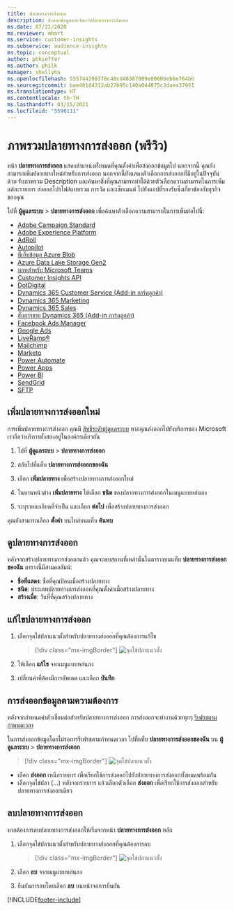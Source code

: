 ```yaml
---
title: ปลายทางการส่งออก
description: ส่งออกข้อมูลและจัดการปลายทางการส่งออก
ms.date: 07/21/2020
ms.reviewer: mhart
ms.service: customer-insights
ms.subservice: audience-insights
ms.topic: conceptual
author: phkieffer
ms.author: philk
manager: shellyha
ms.openlocfilehash: 5557442983f8c48cd46387009e0060beb6e764bb
ms.sourcegitcommit: bae40184312ab27b95c140a044875c2daea37951
ms.translationtype: HT
ms.contentlocale: th-TH
ms.lasthandoff: 03/15/2021
ms.locfileid: "5596111"
---
```

# <a name="export-destinations-preview-overview"></a>ภาพรวมปลายทางการส่งออก (พรีวิว)

หน้า **ปลายทางการส่งออก** แสดงตำแหน่งทั้งหมดที่คุณตั้งค่าเพื่อส่งออกข้อมูลไป นอกจากนี้ คุณยังสามารถเพิ่มปลายทางใหม่สำหรับการส่งออก นอกจากนี้ยังแสดงตัวเลือกการส่งออกที่มีอยู่ในปัจจุบันด้วย รับภาพรวม Description และค้นหาสิ่งที่คุณสามารถทำได้ด้วยตัวเลือกความสามารถในการเพิ่มแต่ละรายการ ส่งออกโปรไฟล์แบบรวม การวัด และเซ็กเมนต์ ไปยังแอปที่รองรับซึ่งเกี่ยวข้องกับธุรกิจของคุณ

ไปที่ **ผู้ดูแลระบบ** > **ปลายทางการส่งออก** เพื่อค้นหาตัวเลือกความสามารถในการเพิ่มต่อไปนี้:

- [Adobe Campaign Standard](export-adobe-campaign-standard.md)
- [Adobe Experience Platform](export-adobe-experience-platform.md)
- [AdRoll](export-adroll.md)
- [Autopilot](export-autopilot.md)
- [ที่เก็บข้อมูล Azure Blob](export-azure-blob-storage.md)
- [Azure Data Lake Storage Gen2](export-azure-data-lake-storage-gen2.md)
- [บอทสำหรับ Microsoft Teams](export-teams-bot.md)
- [Customer Insights API](apis.md)
- [DotDigital](export-dotdigital.md)
- [Dynamics 365 Customer Service (Add-in การ์ดลูกค้า)](customer-card-add-in.md)
- [Dynamics 365 Marketing](export-dynamics365-marketing.md)
- [Dynamics 365 Sales](export-dynamics365-sales.md)
- [ฮับการขาย Dynamics 365 (Add-in การ์ดลูกค้า)](customer-card-add-in.md)
- [Facebook Ads Manager](export-facebook.md)
- [Google Ads](export-google-ads.md)
- [LiveRamp&reg;](export-liveramp.md)
- [Mailchimp](export-mailchimp.md)
- [Marketo](export-marketo.md)
- [Power Automate](export-power-automate.md)
- [Power Apps](export-power-apps.md)
- [Power BI](export-power-bi.md)
- [SendGrid](export-sendgrid.md)
- [SFTP](export-sftp.md)

## <a name="add-a-new-export-destination"></a>เพิ่มปลายทางการส่งออกใหม่

การเพิ่มปลายทางการส่งออก คุณมี [สิทธิ์ระดับผู้ดูแลระบบ](permissions.md) หากคุณส่งออกไปยังบริการของ Microsoft เราถือว่าบริการทั้งสองอยู่ในองค์กรเดียวกัน

1. ไปที่ **ผู้ดูแลระบบ** > **ปลายทางการส่งออก**

1. สลับไปที่แท็บ **ปลายทางการส่งออกของฉัน**

1. เลือก **เพิ่มปลายทาง** เพื่อสร้างปลายทางการส่งออกใหม่

1. ในบานหน้าต่าง **เพิ่มปลายทาง** ให้เลือก **ชนิด** ของปลายทางการส่งออกในเมนูแบบหล่นลง

1. ระบุรายละเอียดที่จำเป็น และเลือก **ต่อไป** เพื่อสร้างปลายทางการส่งออก

คุณยังสามารถเลือก **ตั้งค่า** บนไทล์บนแท็บ **ค้นพบ**

## <a name="view-export-destinations"></a>ดูปลายทางการส่งออก

หลังจากสร้างปลายทางการส่งออกแล้ว คุณจะพบสถานที่เหล่านั้นในตารางบนแท็บ **ปลายทางการส่งออกของฉัน** ตารางนี้มีสามคอลัมน์:

- **ชื่อที่แสดง**: ชื่อที่คุณป้อนเมื่อสร้างปลายทาง
- **ชนิด**: ประเภทปลายทางการส่งออกที่คุณตั้งค่าเมื่อสร้างปลายทาง
- **สร้างเมื่อ**: วันที่ที่คุณสร้างปลายทาง

## <a name="edit-an-export-destination"></a>แก้ไขปลายทางการส่งออก

1. เลือกจุดไข่ปลาแนวตั้งสำหรับปลายทางส่งออกที่คุณต้องการแก้ไข

   > [!div class="mx-imgBorder"]
   > ![จุดไข่ปลาแนวตั้ง](media/export-destinations-page-ellipsis.png "จุดไข่ปลาแนวตั้ง")

1. ให้เลือก **แก้ไข** จากเมนูแบบหล่นลง

1. เปลี่ยนค่าที่ต้องมีการอัพเดต และเลือก **บันทึก**

## <a name="export-data-on-demand"></a>การส่งออกข้อมูลตามความต้องการ

หลังจากกำหนดค่าตัวเชื่อมต่อสำหรับปลายทางการส่งออก การส่งออกจะทำงานด้วยทุกๆ [รีเฟรชตามกำหนดเวลา](system.md#schedule-tab)

ในการส่งออกข้อมูลโดยไม่รอการรีเฟรชตามกำหนดเวลา ไปที่แท็บ **ปลายทางการส่งออกของฉัน** บน **ผู้ดูแลระบบ** > **ปลายทางการส่งออก**

> [!div class="mx-imgBorder"]
> ![จุดไข่ปลาแนวตั้ง](media/export-destinations-page-ellipsis.png "จุดไข่ปลาแนวตั้ง")

- เลือก **ส่งออก** เหนือรายการ เพื่อเรียกใช้การส่งออกไปยังปลายทางการส่งออกทั้งหมดพร้อมกัน
- เลือกจุดไข่ปลา (...) หลังจากรายการ แล้วเลือกตัวเลือก **ส่งออก** เพื่อเรียกใช้การส่งออกสำหรับปลายทางการส่งออกเดียว

## <a name="remove-an-export-destination"></a>ลบปลายทางการส่งออก

หากต้องการลบปลายทางการส่งออกให้เริ่มจากหน้า **ปลายทางการส่งออก** หลัก

1. เลือกจุดไข่ปลาแนวตั้งสำหรับปลายทางส่งออกที่คุณต้องการลบ

   > [!div class="mx-imgBorder"]
   > ![จุดไข่ปลาแนวตั้ง](media/export-destinations-page-ellipsis.png "จุดไข่ปลาแนวตั้ง")

2. เลือก **ลบ** จากเมนูแบบหล่นลง

3. ยืนยันการลบโดยเลือก **ลบ** บนหน้าจอการยืนยัน


[!INCLUDE[footer-include](../includes/footer-banner.md)]
